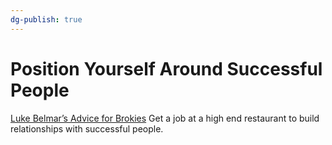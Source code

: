 ```yaml
---
dg-publish: true
---
```


# Position Yourself Around Successful People

[Luke Belmar’s Advice for Brokies](https://www.youtube.com/watch?v=Y8Cp_J8lJmc)
Get a job at a high end restaurant to build relationships with successful people. 